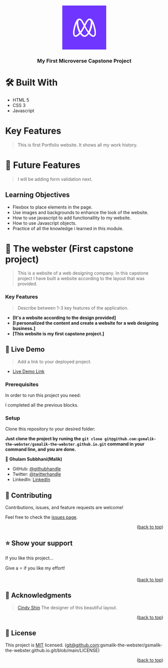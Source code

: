 <a name="readme-top"></a>

<div align="center">

  <img src="images/Microverse-logo.webp" alt="logo" width="140"  height="auto" />
  <br/>

  <h3><b>
My First Microverse Capstone Project</b></h3>

</div>

  # 🛠 Built With

- HTML 5
- CSS 3
- Javascript

 # Key Features

 > This is first Portfolio website.
 > It shows all my work history.


# 🔭 Future Features

 > I will be adding form validation next.

## Learning Objectives

- Flexbox to place elements in the page.
- Use images and backgrounds to enhance the look of the website.
- How to use javascript to add functionallity to my website.
- How to use Javascript objects.
- Practice of all the knowledge i learned in this module.

# 📖 The webster (First capstone project)

<a name="about-project"></a>

> This is a website of a web designing company.
> In this capstone project I have built a website according to the layout that was provided.


<!-- Features -->

### Key Features <a name="key-features"></a>

> Describe between 1-3 key features of the application.

- **[It's a website according to the design provided]**
- **[I personalized the content and create a website for a web designing business.]**
- **[This website is my first capstone project.]**


<!-- LIVE DEMO -->

## 🚀 Live Demo <a name="live-demo"></a>

> Add a link to your deployed project.

- [Live Demo Link](https://gsmalik-the-webster.github.io/)


### Prerequisites

In order to run this project you need:

I completed all the previous blocks.

### Setup

Clone this repository to your desired folder:

**Just clone the project by runing the `git clone git@github.com:gsmalik-the-webster/gsmalik-the-webster.github.io.git` command in your command line, and you are done.**



<!-- AUTHORS -->

👤 **Ghulam Subbhani(Malik)**

- GitHub: [@githubhandle](https://github.com/gsmalik030)
- Twitter: [@twitterhandle](https://twitter.com/gsmalik030)
- LinkedIn: [LinkedIn](https://www.linkedin.com/in/ghulam-subbhani-4b1281252/)



<!-- CONTRIBUTING -->

## 🤝 Contributing <a name="contributing"></a>

Contributions, issues, and feature requests are welcome!

Feel free to check the [issues page](../../issues/).

<p align="right">(<a href="#readme-top">back to top</a>)</p>

<!-- SUPPORT -->

## ⭐️ Show your support <a name="support"></a>

If you like this project...

Give a ⭐️ if you like my effort!


<p align="right">(<a href="#readme-top">back to top</a>)</p>

<!-- ACKNOWLEDGEMENTS -->

## 🙏 Acknowledgments <a name="acknowledgements"></a>

> [Cindy Shin](https://www.behance.net/gallery/29845175/CC-Global-Summit-2015) The designer of this beautiful layout.

<p align="right">(<a href="#readme-top">back to top</a>)</p>

<!-- LICENSE -->

## 📝 License <a name="license"></a>

This project is [MIT](./LICENSE) licensed.
(git@github.com:gsmalik-the-webster/gsmalik-the-webster.github.io.git/blob/main/LICENSE) 

<p align="right">(<a href="#readme-top">back to top</a>)</p>
